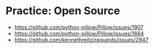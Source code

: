 # Practice: Open Source

* https://github.com/python-pillow/Pillow/issues/1907
* https://github.com/python-pillow/Pillow/issues/1664
* https://github.com/kennethreitz/requests/issues/2947
